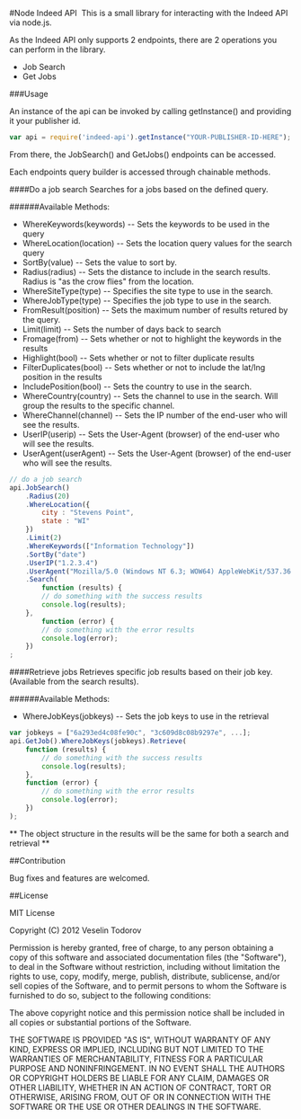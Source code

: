 ﻿#Node Indeed API
﻿
﻿This is a small library for interacting with the Indeed API via node.js.

﻿As the Indeed API only supports 2 endpoints, there are 2 operations you can perform in the library.

- Job Search
- Get Jobs

###Usage

An instance of the api can be invoked by calling getInstance() and providing it your publisher id.

```js
var api = require('indeed-api').getInstance("YOUR-PUBLISHER-ID-HERE");
```

From there, the JobSearch() and GetJobs() endpoints can be accessed.

Each endpoints query builder is accessed through chainable methods.

####Do a job search
Searches for a jobs based on the defined query.

######Available Methods:
- WhereKeywords(keywords)		-- Sets the keywords to be used in the query
- WhereLocation(location)		-- Sets the location query values for the search query
- SortBy(value)							-- Sets the value to sort by.
- Radius(radius)						-- Sets the distance to include in the search results. Radius is "as the crow flies" from the location.
- WhereSiteType(type)				-- Specifies the site type to use in the search.
- WhereJobType(type)				-- Specifies the job type to use in the search.
- FromResult(position)			-- Sets the maximum number of results retured by the query.
- Limit(limit)							-- Sets the number of days back to search
- Fromage(from)							-- Sets whether or not to highlight the keywords in the results
- Highlight(bool)						-- Sets whether or not to filter duplicate results
- FilterDuplicates(bool)		-- Sets whether or not to include the lat/lng position in the results
- IncludePosition(bool)			-- Sets the country to use in the search.
- WhereCountry(country)			-- Sets the channel to use in the search. Will group the results to the specific channel.
- WhereChannel(channel)			-- Sets the IP number of the end-user who will see the results.
- UserIP(userip)						-- Sets the User-Agent (browser) of the end-user who will see the results.
- UserAgent(userAgent)			-- Sets the User-Agent (browser) of the end-user who will see the results.

```js
// do a job search
api.JobSearch()
	.Radius(20)
	.WhereLocation({
		city : "Stevens Point",
		state : "WI"
	})
	.Limit(2)
	.WhereKeywords(["Information Technology"])
	.SortBy("date")
	.UserIP("1.2.3.4")
	.UserAgent("Mozilla/5.0 (Windows NT 6.3; WOW64) AppleWebKit/537.36 (KHTML, like Gecko) Chrome/31.0.1650.63 Safari/537.36")
	.Search(
		function (results) {
		// do something with the success results
		console.log(results);
	},
		function (error) {
		// do something with the error results
		console.log(error);
	})
;
```

####Retrieve jobs
Retrieves specific job results based on their job key. (Available from the search results).

######Available Methods:
- WhereJobKeys(jobkeys)		-- Sets the job keys to use in the retrieval

```js
var jobkeys = ["6a293ed4c08fe90c", "3c609d8c08b9297e", ...];
api.GetJob().WhereJobKeys(jobkeys).Retrieve(
	function (results) {
		// do something with the success results
		console.log(results);
	},
	function (error) {
		// do something with the error results
		console.log(error);
	})
);
```

** The object structure in the results will be the same for both a search and retrieval **

##Contribution

Bug fixes and features are welcomed.

##License

MIT License

Copyright (C) 2012 Veselin Todorov

Permission is hereby granted, free of charge, to any person obtaining a copy of
this software and associated documentation files (the "Software"), to deal in
the Software without restriction, including without limitation the rights to
use, copy, modify, merge, publish, distribute, sublicense, and/or sell copies
of the Software, and to permit persons to whom the Software is furnished to do
so, subject to the following conditions:

The above copyright notice and this permission notice shall be included in all
copies or substantial portions of the Software.

THE SOFTWARE IS PROVIDED "AS IS", WITHOUT WARRANTY OF ANY KIND, EXPRESS OR
IMPLIED, INCLUDING BUT NOT LIMITED TO THE WARRANTIES OF MERCHANTABILITY,
FITNESS FOR A PARTICULAR PURPOSE AND NONINFRINGEMENT. IN NO EVENT SHALL THE
AUTHORS OR COPYRIGHT HOLDERS BE LIABLE FOR ANY CLAIM, DAMAGES OR OTHER
LIABILITY, WHETHER IN AN ACTION OF CONTRACT, TORT OR OTHERWISE, ARISING FROM,
OUT OF OR IN CONNECTION WITH THE SOFTWARE OR THE USE OR OTHER DEALINGS IN THE
SOFTWARE.


